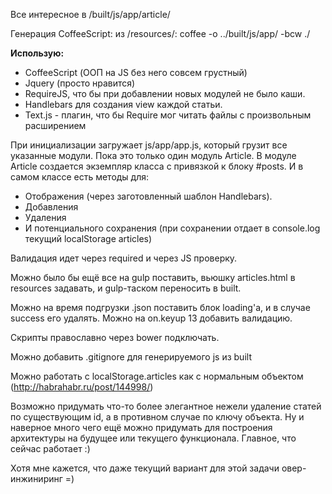 Все интересное в /built/js/app/article/

Генерация CoffeeScript: из /resources/: coffee -o ../built/js/app/ -bcw ./

**Использую:**
- CoffeeScript (ООП на JS без него совсем грустный)
- Jquery (просто нравится)
- RequireJS, что бы при добавлении новых модулей не было каши.
- Handlebars для создания view каждой статьи.
- Text.js - плагин, что бы Require мог читать файлы с произвольным расширением


При инициализации загружает js/app/app.js, который грузит все указанные модули. Пока это только один модуль Article.
В модуле Article создается экземпляр класса с привязкой к блоку #posts.
И в самом классе есть методы для:
  - Отображения (через заготовленный шаблон Handlebars).
  - Добавления
  - Удаления
  - И потенциального сохранения (при сохранении отдает в console.log текущий localStorage articles)

Валидация идет через required и через JS проверку.

Можно было бы ещё все на gulp поставить, вьюшку articles.html в resources задавать, и gulp-таском переносить в built.

Можно на время подгрузки .json поставить блок loading'а, и в случае success его удалять. Можно на on.keyup 13 добавить валидацию.

Скрипты православно через bower подключать.

Можно добавить .gitignore для генерируемого js из built

Можно работать с localStorage.articles как с нормальным объектом (http://habrahabr.ru/post/144998/)

Возможно придумать что-то более элегантное нежели удаление статей по существующим id, а в противном случае по ключу объекта.
Ну и наверное много чего ещё можно придумать для построения архитектуры на будущее или текущего функционала. Главное, что сейчас работает :)

Хотя мне кажется, что даже текущий вариант для этой задачи овер-инжиниринг =)
